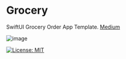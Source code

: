 # Grocery
 

SwiftUI Grocery Order App Template. [Medium](https://asilarslan.medium.com/swiftui-ile-sipari%C5%9F-uygulamas%C4%B1-ef9fbb2cfde2)

 
 ![image](https://miro.medium.com/max/1400/1*BizM1iTRz4tcRaYw9l2THg.png) 
 
 
[![License: MIT](https://img.shields.io/badge/License-MIT-yellow.svg)](https://opensource.org/licenses/MIT)
